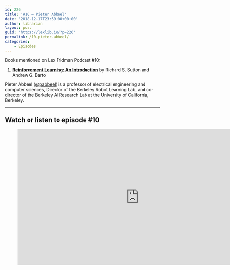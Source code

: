 ```yaml
---
id: 226
title: '#10 – Pieter Abbeel'
date: '2018-12-17T23:59:00+00:00'
author: librarian
layout: post
guid: 'https://lexlib.io/?p=226'
permalink: /10-pieter-abbeel/
categories:
    - Episodes
---
```


Books mentioned on Lex Fridman Podcast #10:

1. **[Reinforcement Learning: An Introduction](https://amzn.to/3XiSmCU)** by Richard S. Sutton and Andrew G. Barto

Pieter Abbeel ([@pabbeel](https://mobile.twitter.com/pabbeel)) is a professor of electrical engineering and computer sciences, Director of the Berkeley Robot Learning Lab, and co-director of the Berkeley AI Research Lab at the University of California, Berkeley.

- - - - - -

## Watch or listen to episode #10

<figure class="wp-block-embed is-type-video is-provider-youtube wp-block-embed-youtube wp-embed-aspect-16-9 wp-has-aspect-ratio"><div class="wp-block-embed__wrapper"><iframe allow="accelerometer; autoplay; clipboard-write; encrypted-media; gyroscope; picture-in-picture" allowfullscreen="" frameborder="0" height="443" loading="lazy" src="https://www.youtube.com/embed/l-mYLq6eZPY?feature=oembed" title="Pieter Abbeel: Deep Reinforcement Learning | Lex Fridman Podcast #10" width="788"></iframe></div></figure>